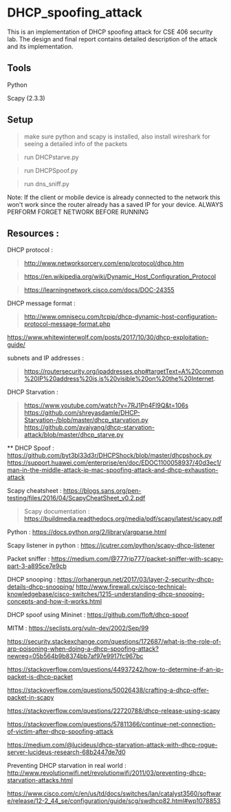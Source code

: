 # DHCP_spoofing_attack
This is an implementation of DHCP spoofing attack for CSE 406 security lab. The design and final report contains detailed description of the attack and its implementation.

##  Tools

Python

Scapy (2.3.3)


## Setup

> make sure python and scapy is installed, also install wireshark for seeing a detailed info of the packets

> run DHCPstarve.py

> run DHCPSpoof.py

> run dns_sniff.py

Note: If the client or mobile device is already connected to the network this won't work since the router already has a saved IP for your device. 
ALWAYS PERFORM FORGET NETWORK BEFORE RUNNING


##  Resources :

DHCP protocol : 

> http://www.networksorcery.com/enp/protocol/dhcp.htm

> https://en.wikipedia.org/wiki/Dynamic_Host_Configuration_Protocol

> https://learningnetwork.cisco.com/docs/DOC-24355

DHCP message format : 

> http://www.omnisecu.com/tcpip/dhcp-dynamic-host-configuration-protocol-message-format.php

https://www.whitewinterwolf.com/posts/2017/10/30/dhcp-exploitation-guide/

subnets and IP addresses : 

> https://routersecurity.org/ipaddresses.php#targetText=A%20common%20IP%20address%20is,is%20visible%20on%20the%20Internet.

DHCP Starvation : 

> https://www.youtube.com/watch?v=7RJ1Pn4Fl9Q&t=106s
> https://github.com/shreyasdamle/DHCP-Starvation-/blob/master/dhcp_starvation.py
> https://github.com/avaiyang/dhcp-starvation-attack/blob/master/dhcp_starve.py

** DHCP Spoof : https://github.com/byt3bl33d3r/DHCPShock/blob/master/dhcpshock.py
https://support.huawei.com/enterprise/en/doc/EDOC1100058937/40d3ec1/man-in-the-middle-attack-ip-mac-spoofing-attack-and-dhcp-exhaustion-attack

Scapy cheatsheet : https://blogs.sans.org/pen-testing/files/2016/04/ScapyCheatSheet_v0.2.pdf
> Scapy documentation : https://buildmedia.readthedocs.org/media/pdf/scapy/latest/scapy.pdf

Python : https://docs.python.org/2/library/argparse.html

Scapy listener in python : https://jcutrer.com/python/scapy-dhcp-listener

Packet sniffer : https://medium.com/@777rip777/packet-sniffer-with-scapy-part-3-a895ce7e9cb

DHCP snooping : https://orhanergun.net/2017/03/layer-2-security-dhcp-details-dhcp-snooping/
http://www.firewall.cx/cisco-technical-knowledgebase/cisco-switches/1215-understanding-dhcp-snooping-concepts-and-how-it-works.html

DHCP spoof using Mininet : https://github.com/floft/dhcp-spoof

MITM : https://seclists.org/vuln-dev/2002/Sep/99

https://security.stackexchange.com/questions/172687/what-is-the-role-of-arp-poisoning-when-doing-a-dhcp-spoofing-attack?newreg=05b564b9b8374bb7af97e9917fc967bc

https://stackoverflow.com/questions/44937242/how-to-determine-if-an-ip-packet-is-dhcp-packet

https://stackoverflow.com/questions/50026438/crafting-a-dhcp-offer-packet-in-scapy

https://stackoverflow.com/questions/22720788/dhcp-release-using-scapy

https://stackoverflow.com/questions/57811366/continue-net-connection-of-victim-after-dhcp-spoofing-attack

https://medium.com/@lucideus/dhcp-starvation-attack-with-dhcp-rogue-server-lucideus-research-68b2447de7d0

Preventing DHCP starvation in real world : http://www.revolutionwifi.net/revolutionwifi/2011/03/preventing-dhcp-starvation-attacks.html

https://www.cisco.com/c/en/us/td/docs/switches/lan/catalyst3560/software/release/12-2_44_se/configuration/guide/scg/swdhcp82.html#wp1078853
